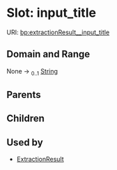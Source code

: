 
# Slot: input_title




URI: [bp:extractionResult__input_title](http://w3id.org/ontogpt/metabolic-process-templateextractionResult__input_title)


## Domain and Range

None &#8594;  <sub>0..1</sub> [String](types/String.md)

## Parents


## Children


## Used by

 * [ExtractionResult](ExtractionResult.md)
